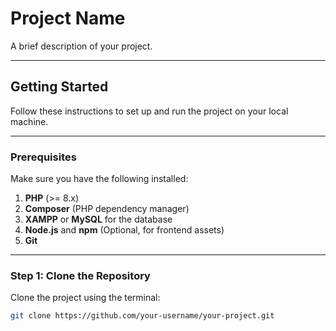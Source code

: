 # Project Name

A brief description of your project.

---

## **Getting Started**

Follow these instructions to set up and run the project on your local machine.

---

### **Prerequisites**

Make sure you have the following installed:

1. **PHP** (>= 8.x)
2. **Composer** (PHP dependency manager)
3. **XAMPP** or **MySQL** for the database
4. **Node.js** and **npm** (Optional, for frontend assets)
5. **Git**

---

### **Step 1: Clone the Repository**

Clone the project using the terminal:

```bash
git clone https://github.com/your-username/your-project.git


